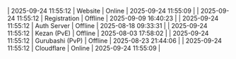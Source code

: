 | 2025-09-24 11:55:12 | Website | Online | 2025-09-24 11:55:09 |
| 2025-09-24 11:55:12 | Registration | Offline | 2025-09-09 16:40:23 |
| 2025-09-24 11:55:12 | Auth Server | Offline | 2025-08-18 09:33:31 |
| 2025-09-24 11:55:12 | Kezan (PvE) | Offline | 2025-08-03 17:58:02 |
| 2025-09-24 11:55:12 | Gurubashi (PvP) | Offline | 2025-08-23 21:44:06 |
| 2025-09-24 11:55:12 | Cloudflare | Online | 2025-09-24 11:55:09 |
